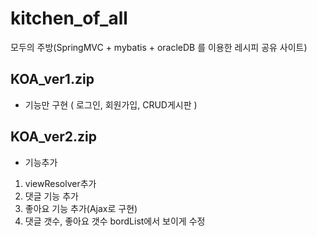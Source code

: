 # kitchen_of_all
 모두의 주방(SpringMVC + mybatis + oracleDB 를 이용한 레시피 공유 사이트)


## KOA_ver1.zip
- 기능만 구현 ( 로그인, 회원가입, CRUD게시판 )

## KOA_ver2.zip
- 기능추가  
 1. viewResolver추가  
 2. 댓글 기능 추가  
 3. 좋아요 기능 추가(Ajax로 구현)  
 4. 댓글 갯수, 좋아요 갯수 bordList에서 보이게 수정  
